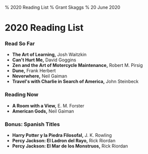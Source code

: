 % 2020 Reading List
% Grant Skaggs 
% 20 June 2020

# 2020 Reading List

### Read So Far

* **The Art of Learning,** Josh Waitzkin
* **Can't Hurt Me,** David Goggins
* **Zen and the Art of Motercycle Maintenance,** Robert M. Pirsig
* **Dune,** Frank Herbert
* **Neverwhere,** Neil Gaiman
* **Travel's with Charlie in Search of America,** John Steinbeck

### Reading Now
* **A Room with a View,** E. M. Forster
* **American Gods,** Neil Gaiman

### Bonus: Spanish Titles
* **Harry Potter y la Piedra Filosofal,** J. K. Rowling
* **Percy Jackson: El Ladron del Rayo,** Rick Riordan
* **Percy Jackson: El Mar de los Monstruos,** Rick Riordan




